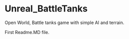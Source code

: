 # Unreal_BattleTanks
Open World, Battle tanks game with simple AI and terrain. 

First Readme.MD file.
